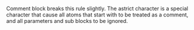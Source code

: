 <!-- (dl (section-meta Exception to the Rule)) -->

Comment block breaks this rule slightly. The astrict character is a special character that cause all atoms that start with to be treated as a comment, and all parameters and sub blocks to be ignored.